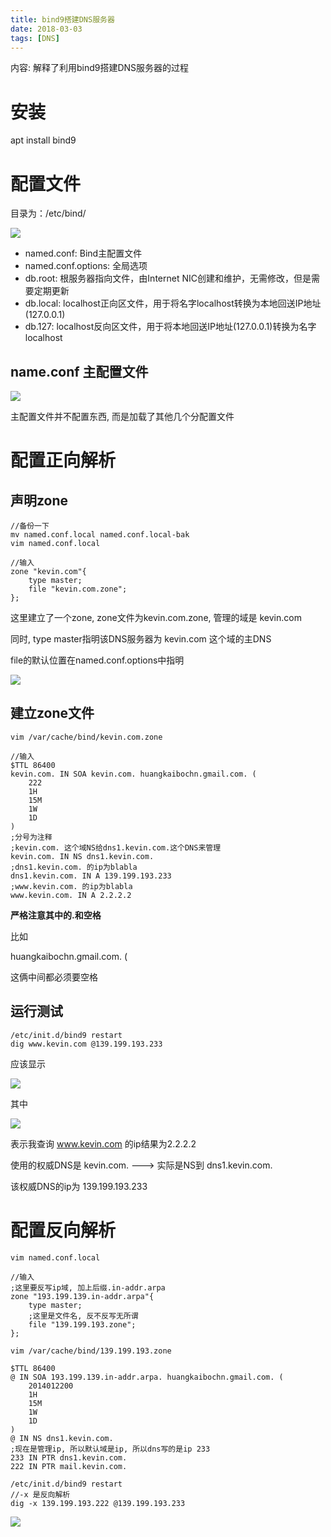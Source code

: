```yaml
---
title: bind9搭建DNS服务器
date: 2018-03-03
tags: [DNS]
---
```


内容: 解释了利用bind9搭建DNS服务器的过程

<!-- more -->

# 安装

apt install bind9

# 配置文件

目录为：/etc/bind/

![](http://media.huangkaibo.cn/18-1-29/89510273.jpg)

* named.conf: Bind主配置文件
* named.conf.options: 全局选项
* db.root: 根服务器指向文件，由Internet NIC创建和维护，无需修改，但是需要定期更新
* db.local: localhost正向区文件，用于将名字localhost转换为本地回送IP地址 (127.0.0.1)
* db.127: localhost反向区文件，用于将本地回送IP地址(127.0.0.1)转换为名字localhost

## name.conf 主配置文件

![](http://media.huangkaibo.cn/18-1-29/27707780.jpg)

主配置文件并不配置东西, 而是加载了其他几个分配置文件

# 配置正向解析

## 声明zone

```
//备份一下
mv named.conf.local named.conf.local-bak
vim named.conf.local

//输入
zone "kevin.com"{
    type master;
    file "kevin.com.zone";
};
```

这里建立了一个zone, zone文件为kevin.com.zone, 管理的域是 kevin.com

同时, type master指明该DNS服务器为 kevin.com 这个域的主DNS

file的默认位置在named.conf.options中指明

![](http://media.huangkaibo.cn/18-1-31/85453015.jpg)

## 建立zone文件

```
vim /var/cache/bind/kevin.com.zone

//输入
$TTL 86400
kevin.com. IN SOA kevin.com. huangkaibochn.gmail.com. (
    222 
    1H  
    15M 
    1W  
    1D  
)
;分号为注释
;kevin.com. 这个域NS给dns1.kevin.com.这个DNS来管理
kevin.com. IN NS dns1.kevin.com.
;dns1.kevin.com. 的ip为blabla
dns1.kevin.com. IN A 139.199.193.233
;www.kevin.com. 的ip为blabla
www.kevin.com. IN A 2.2.2.2
```

**严格注意其中的.和空格**

比如

huangkaibochn.gmail.com. (

这俩中间都必须要空格

## 运行测试

```
/etc/init.d/bind9 restart
dig www.kevin.com @139.199.193.233
```

应该显示

![](http://media.huangkaibo.cn/18-1-31/60957320.jpg)

其中

![](http://media.huangkaibo.cn/18-1-31/26760535.jpg)

表示我查询 www.kevin.com 的ip结果为2.2.2.2

使用的权威DNS是 kevin.com. ---> 实际是NS到 dns1.kevin.com.

该权威DNS的ip为 139.199.193.233

# 配置反向解析

```
vim named.conf.local

//输入
;这里要反写ip域, 加上后缀.in-addr.arpa
zone "193.199.139.in-addr.arpa"{
    type master;
    ;这里是文件名, 反不反写无所谓
    file "139.199.193.zone";
};
```

```
vim /var/cache/bind/139.199.193.zone

$TTL 86400
@ IN SOA 193.199.139.in-addr.arpa. huangkaibochn.gmail.com. (
    2014012200
    1H  
    15M 
    1W  
    1D  
)
@ IN NS dns1.kevin.com.
;现在是管理ip, 所以默认域是ip, 所以dns写的是ip 233
233 IN PTR dns1.kevin.com.
222 IN PTR mail.kevin.com.
```

```
/etc/init.d/bind9 restart
//-x 是反向解析
dig -x 139.199.193.222 @139.199.193.233
```

![](http://media.huangkaibo.cn/18-1-31/65242115.jpg)
